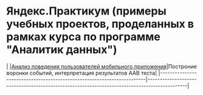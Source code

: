 # **Яндекс.Практикум** (примеры учебных проектов, проделанных в рамках курса по программе "Аналитик данных")
|
|[Анализ поведения пользователей мобильного приложения](https://github.com/KaterinaFrolkova/yandex_praktikum_projects/tree/main/app_users_behavior_survey)|Построние воронки событий, интерпретация результатов AAB теста|
|------------------------------------------------------------------------|----------------------------------------------------------------------------------------------|

